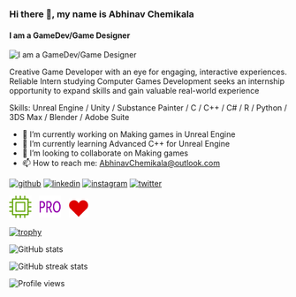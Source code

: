### Hi there 👋, my name is Abhinav Chemikala
#### I am a GameDev/Game Designer 
![I am a GameDev/Game Designer ](https://i.imgur.com/6eL91wB.png)

Creative Game Developer with an eye for engaging, interactive experiences.
Reliable Intern studying Computer Games Development seeks an internship opportunity to expand skills and gain valuable real-world experience

Skills: Unreal Engine / Unity / Substance Painter / C / C++ / C# / R / Python  / 3DS Max / Blender / Adobe Suite

- 🔭 I’m currently working on Making games in Unreal Engine 
- 🌱 I’m currently learning Advanced C++ for Unreal Engine 
- 👯 I’m looking to collaborate on Making games 
- 📫 How to reach me: AbhinavChemikala@outlook.com 


[<img src='https://cdn.jsdelivr.net/npm/simple-icons@3.0.1/icons/github.svg' alt='github' height='40'>](https://github.com/abhiboby)  [<img src='https://cdn.jsdelivr.net/npm/simple-icons@3.0.1/icons/linkedin.svg' alt='linkedin' height='40'>](https://www.linkedin.com/in/abhinavkumarreddy/)  [<img src='https://cdn.jsdelivr.net/npm/simple-icons@3.0.1/icons/instagram.svg' alt='instagram' height='40'>](https://www.instagram.com/abhibobyrockz/)  [<img src='https://cdn.jsdelivr.net/npm/simple-icons@3.0.1/icons/twitter.svg' alt='twitter' height='40'>](https://twitter.com/Abhi30214607)  

<a href='https://docs.github.com/en/developers'><img src='https://raw.githubusercontent.com/acervenky/animated-github-badges/master/assets/devbadge.gif' width='40' height='40'></a> <a href='https://github.com/pricing'><img src='https://raw.githubusercontent.com/acervenky/animated-github-badges/master/assets/pro.gif' width='40' height='40'></a> <a href='https://docs.github.com/en/github/supporting-the-open-source-community-with-github-sponsors'><img src='https://raw.githubusercontent.com/acervenky/animated-github-badges/master/assets/sponsorbadge.gif' width='35' height='35'></a> 

[![trophy](https://github-profile-trophy.vercel.app/?username=abhiboby)](https://github.com/ryo-ma/github-profile-trophy)


![GitHub stats](https://github-readme-stats.vercel.app/api?username=abhiboby&show_icons=true&count_private=true)  

![GitHub streak stats](https://github-readme-streak-stats.herokuapp.com/?user=abhiboby)  

![Profile views](https://gpvc.arturio.dev/abhiboby)  

